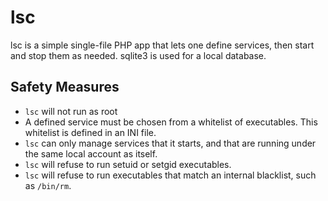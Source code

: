 # lsc
lsc is a simple single-file PHP app that lets one define services, then start and stop them as needed.  sqlite3 is used for a local database.

## Safety Measures
* `lsc` will not run as root
* A defined service must be chosen from a whitelist of executables.  This whitelist is defined in an INI file.
* `lsc` can only manage services that it starts, and that are running under the same local account as itself.
* `lsc` will refuse to run setuid or setgid executables.
* `lsc` will refuse to run executables that match an internal blacklist, such as `/bin/rm`.
